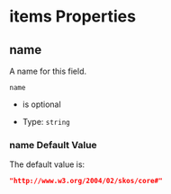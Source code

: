 # items Properties



## name

A name for this field.

`name`

*   is optional

*   Type: `string`

### name Default Value

The default value is:

```json
"http://www.w3.org/2004/02/skos/core#"
```
